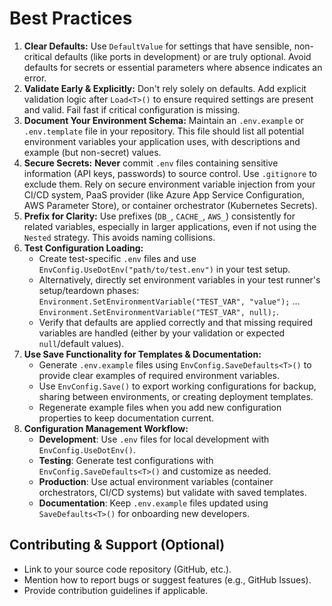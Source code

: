 # Best Practices

1. **Clear Defaults:** Use `DefaultValue` for settings that have sensible, non-critical defaults (like ports in development) or are truly optional. Avoid defaults for secrets or essential parameters where absence indicates an error.
2. **Validate Early & Explicitly:** Don't rely solely on defaults. Add explicit validation logic after `Load<T>()` to ensure required settings are present and valid. Fail fast if critical configuration is missing.
3. **Document Your Environment Schema:** Maintain an `.env.example` or `.env.template` file in your repository. This file should list all potential environment variables your application uses, with descriptions and example (but non-secret) values.
4. **Secure Secrets:** **Never** commit `.env` files containing sensitive information (API keys, passwords) to source control. Use `.gitignore` to exclude them. Rely on secure environment variable injection from your CI/CD system, PaaS provider (like Azure App Service Configuration, AWS Parameter Store), or container orchestrator (Kubernetes Secrets).
5. **Prefix for Clarity:** Use prefixes (`DB_`, `CACHE_`, `AWS_`) consistently for related variables, especially in larger applications, even if not using the `Nested` strategy. This avoids naming collisions.
6. **Test Configuration Loading:**
    * Create test-specific `.env` files and use `EnvConfig.UseDotEnv("path/to/test.env")` in your test setup.
    * Alternatively, directly set environment variables in your test runner's setup/teardown phases: `Environment.SetEnvironmentVariable("TEST_VAR", "value");` ... `Environment.SetEnvironmentVariable("TEST_VAR", null);`.
    * Verify that defaults are applied correctly and that missing required variables are handled (either by your validation or expected `null`/default values).
7. **Use Save Functionality for Templates & Documentation:**
    * Generate `.env.example` files using `EnvConfig.SaveDefaults<T>()` to provide clear examples of required environment variables.
    * Use `EnvConfig.Save()` to export working configurations for backup, sharing between environments, or creating deployment templates.
    * Regenerate example files when you add new configuration properties to keep documentation current.
8. **Configuration Management Workflow:**
    * **Development**: Use `.env` files for local development with `EnvConfig.UseDotEnv()`.
    * **Testing**: Generate test configurations with `EnvConfig.SaveDefaults<T>()` and customize as needed.
    * **Production**: Use actual environment variables (container orchestrators, CI/CD systems) but validate with saved templates.
    * **Documentation**: Keep `.env.example` files updated using `SaveDefaults<T>()` for onboarding new developers.

## Contributing & Support (Optional)

* Link to your source code repository (GitHub, etc.).
* Mention how to report bugs or suggest features (e.g., GitHub Issues).
* Provide contribution guidelines if applicable.
